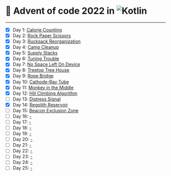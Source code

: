# 🎄 Advent of code 2022 in ![Kotlin](https://img.shields.io/badge/-Kotlin-%237F52FF?style=flat&logo=kotlin&logoColor=fff)

---

  - [x] Day 1: [Calorie Counting](https://adventofcode.com/2022/day/1)
  - [x] Day 2: [Rock Paper Scissors](https://adventofcode.com/2022/day/2)
  - [x] Day 3: [Rucksack Reorganization](https://adventofcode.com/2022/day/3)
  - [x] Day 4: [Camp Cleanup](https://adventofcode.com/2022/day/4)
  - [x] Day 5: [Supply Stacks](https://adventofcode.com/2022/day/5)
  - [x] Day 6: [Tuning Trouble](https://adventofcode.com/2022/day/6)
  - [x] Day 7: [No Space Left On Device](https://adventofcode.com/2022/day/7)
  - [x] Day 8: [Treetop Tree House](https://adventofcode.com/2022/day/8)
  - [x] Day 9: [Rope Bridge](https://adventofcode.com/2022/day/9)
  - [x] Day 10: [Cathode-Ray Tube](https://adventofcode.com/2022/day/10)
  - [x] Day 11: [Monkey in the Middle](https://adventofcode.com/2022/day/11)
  - [x] Day 12: [Hill Climbing Algorithm](https://adventofcode.com/2022/day/12)
  - [ ] Day 13: [Distress Signal](https://adventofcode.com/2022/day/13)
  - [x] Day 14: [Regolith Reservoir](https://adventofcode.com/2022/day/14)
  - [ ] Day 15: [Beacon Exclusion Zone](https://adventofcode.com/2022/day/15)
  - [ ] Day 16: [-](https://adventofcode.com/2022/day/16)
  - [ ] Day 17: [-](https://adventofcode.com/2022/day/17)
  - [ ] Day 18: [-](https://adventofcode.com/2022/day/18)
  - [ ] Day 19: [-](https://adventofcode.com/2022/day/19)
  - [ ] Day 20: [-](https://adventofcode.com/2022/day/20)
  - [ ] Day 21: [-](https://adventofcode.com/2022/day/21)
  - [ ] Day 22: [-](https://adventofcode.com/2022/day/22)
  - [ ] Day 23: [-](https://adventofcode.com/2022/day/23)
  - [ ] Day 24: [-](https://adventofcode.com/2022/day/24)
  - [ ] Day 25: [-](https://adventofcode.com/2022/day/25)